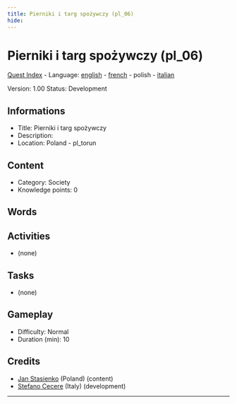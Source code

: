 ```yaml
---
title: Pierniki i targ spożywczy (pl_06)
hide:
---
```


# Pierniki i targ spożywczy (pl_06)
[Quest Index](./index.pl.md) - Language: [english](./pl_06.md) - [french](./pl_06.fr.md) - polish - [italian](./pl_06.it.md)

Version: 1.00
Status: Development

## Informations

- Title: Pierniki i targ spożywczy
- Description: 
- Location: Poland - pl_torun
## Content
- Category: Society
- Knowledge points: 0
## Words
## Activities
- (none)

## Tasks
- (none)
## Gameplay
- Difficulty: Normal
- Duration (min): 10
## Credits
- [Jan Stasienko](mailto:jan.stasienko@dsw.edu.pl) (Poland) (content)
- [Stefano Cecere](https://stefanocecere.com) (Italy) (development)

---

